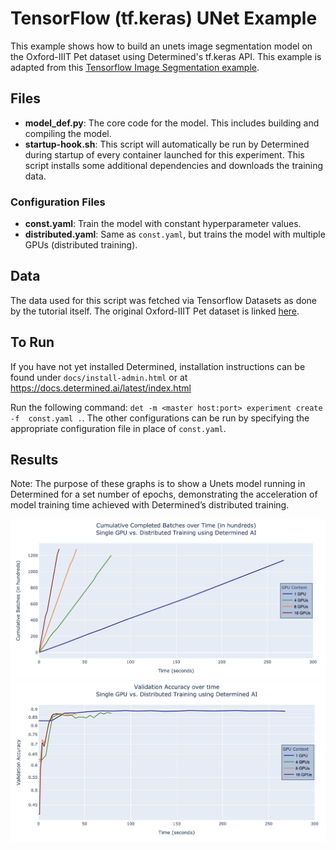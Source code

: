 # TensorFlow (tf.keras) UNet Example

This example shows how to build an unets image segmentation model on the 
Oxford-IIIT Pet dataset using Determined's tf.keras API. This example is adapted 
from this [Tensorflow Image Segmentation example](https://www.tensorflow.org/tutorials/images/segmentation).

## Files
* **model_def.py**: The core code for the model. This includes building and compiling the model.
* **startup-hook.sh**: This script will automatically be run by Determined during startup of every container launched for this experiment. This script installs some additional dependencies and downloads the training data.

### Configuration Files
* **const.yaml**: Train the model with constant hyperparameter values.
* **distributed.yaml**: Same as `const.yaml`, but trains the model with multiple GPUs (distributed training).

## Data
The data used for this script was fetched via Tensorflow Datasets as done by the tutorial itself. 
The original Oxford-IIIT Pet dataset is linked [here](https://www.robots.ox.ac.uk/~vgg/data/pets/). 

## To Run
If you have not yet installed Determined, installation instructions can be found
under `docs/install-admin.html` or at https://docs.determined.ai/latest/index.html

Run the following command: `det -m <master host:port> experiment create -f 
const.yaml .`. The other configurations can be run by specifying the appropriate 
configuration file in place of `const.yaml`.

## Results
Note: The purpose of these graphs is to show a Unets model running in Determined 
for a set number of epochs, demonstrating the acceleration of model training time 
achieved with Determined’s distributed training.

![Single GPU vs. Distributed Training with Determined AI](Cumulative_Batches.png)
![Single GPU vs. Distributed Training Validation Accuracy](Validation_Accuracy.png)

